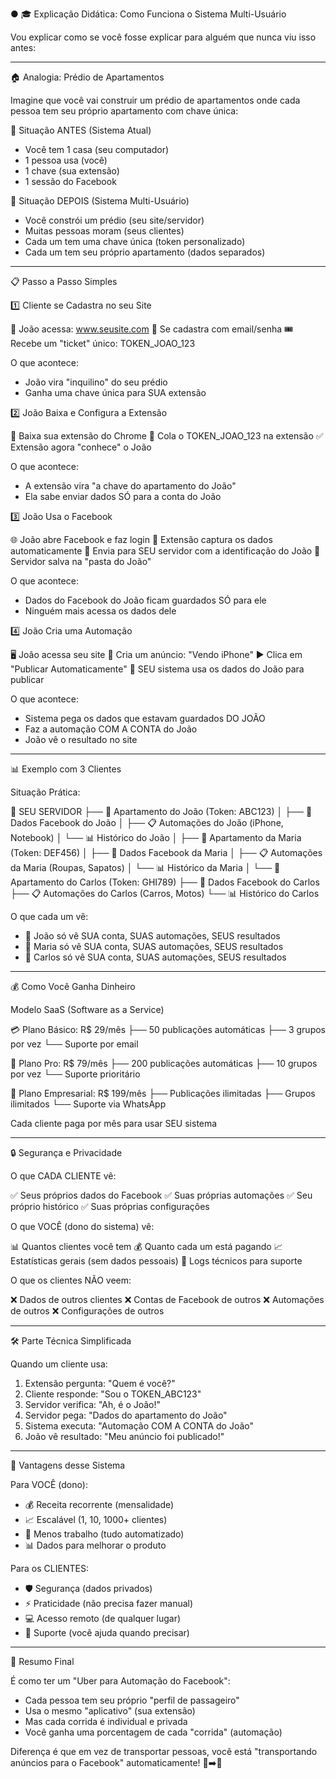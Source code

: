 ● 🎓 Explicação Didática: Como Funciona o Sistema Multi-Usuário

  Vou explicar como se você fosse explicar para alguém que nunca viu isso antes:

  ---
  🏠 Analogia: Prédio de Apartamentos

  Imagine que você vai construir um prédio de apartamentos onde cada pessoa tem seu próprio apartamento com chave
  única:

  🔑 Situação ANTES (Sistema Atual)

  - Você tem 1 casa (seu computador)
  - 1 pessoa usa (você)
  - 1 chave (sua extensão)
  - 1 sessão do Facebook

  🏢 Situação DEPOIS (Sistema Multi-Usuário)

  - Você constrói um prédio (seu site/servidor)
  - Muitas pessoas moram (seus clientes)
  - Cada um tem uma chave única (token personalizado)
  - Cada um tem seu próprio apartamento (dados separados)

  ---
  📋 Passo a Passo Simples

  1️⃣ Cliente se Cadastra no seu Site

  👤 João acessa: www.seusite.com
  📝 Se cadastra com email/senha
  🎟️ Recebe um "ticket" único: TOKEN_JOAO_123

  O que acontece:
  - João vira "inquilino" do seu prédio
  - Ganha uma chave única para SUA extensão

  2️⃣ João Baixa e Configura a Extensão

  💾 Baixa sua extensão do Chrome
  🔧 Cola o TOKEN_JOAO_123 na extensão
  ✅ Extensão agora "conhece" o João

  O que acontece:
  - A extensão vira "a chave do apartamento do João"
  - Ela sabe enviar dados SÓ para a conta do João

  3️⃣ João Usa o Facebook

  🌐 João abre Facebook e faz login
  🤖 Extensão captura os dados automaticamente
  📡 Envia para SEU servidor com a identificação do João
  💾 Servidor salva na "pasta do João"

  O que acontece:
  - Dados do Facebook do João ficam guardados SÓ para ele
  - Ninguém mais acessa os dados dele

  4️⃣ João Cria uma Automação

  🖥️ João acessa seu site
  📝 Cria um anúncio: "Vendo iPhone"
  ▶️ Clica em "Publicar Automaticamente"
  🤖 SEU sistema usa os dados do João para publicar

  O que acontece:
  - Sistema pega os dados que estavam guardados DO JOÃO
  - Faz a automação COM A CONTA do João
  - João vê o resultado no site

  ---
  📊 Exemplo com 3 Clientes

  Situação Prática:

  🏢 SEU SERVIDOR
  ├── 📁 Apartamento do João (Token: ABC123)
  │   ├── 📄 Dados Facebook do João
  │   ├── 📋 Automações do João (iPhone, Notebook)
  │   └── 📊 Histórico do João
  │
  ├── 📁 Apartamento da Maria (Token: DEF456)
  │   ├── 📄 Dados Facebook da Maria
  │   ├── 📋 Automações da Maria (Roupas, Sapatos)
  │   └── 📊 Histórico da Maria
  │
  └── 📁 Apartamento do Carlos (Token: GHI789)
      ├── 📄 Dados Facebook do Carlos
      ├── 📋 Automações do Carlos (Carros, Motos)
      └── 📊 Histórico do Carlos

  O que cada um vê:
  - 👤 João só vê SUA conta, SUAS automações, SEUS resultados
  - 👩 Maria só vê SUA conta, SUAS automações, SEUS resultados
  - 👨 Carlos só vê SUA conta, SUAS automações, SEUS resultados

  ---
  💰 Como Você Ganha Dinheiro

  Modelo SaaS (Software as a Service)

  💳 Plano Básico: R$ 29/mês
     ├── 50 publicações automáticas
     ├── 3 grupos por vez
     └── Suporte por email

  💎 Plano Pro: R$ 79/mês
     ├── 200 publicações automáticas
     ├── 10 grupos por vez
     └── Suporte prioritário

  🚀 Plano Empresarial: R$ 199/mês
     ├── Publicações ilimitadas
     ├── Grupos ilimitados
     └── Suporte via WhatsApp

  Cada cliente paga por mês para usar SEU sistema

  ---
  🔒 Segurança e Privacidade

  O que CADA CLIENTE vê:

  ✅ Seus próprios dados do Facebook
  ✅ Suas próprias automações
  ✅ Seu próprio histórico
  ✅ Suas próprias configurações

  O que VOCÊ (dono do sistema) vê:

  📊 Quantos clientes você tem
  💰 Quanto cada um está pagando
  📈 Estatísticas gerais (sem dados pessoais)
  🔧 Logs técnicos para suporte

  O que os clientes NÃO veem:

  ❌ Dados de outros clientes
  ❌ Contas de Facebook de outros
  ❌ Automações de outros
  ❌ Configurações de outros

  ---
  🛠️ Parte Técnica Simplificada

  Quando um cliente usa:

  1. Extensão pergunta: "Quem é você?"
  2. Cliente responde: "Sou o TOKEN_ABC123"
  3. Servidor verifica: "Ah, é o João!"
  4. Servidor pega: "Dados do apartamento do João"
  5. Sistema executa: "Automação COM A CONTA do João"
  6. João vê resultado: "Meu anúncio foi publicado!"

  ---
  🚀 Vantagens desse Sistema

  Para VOCÊ (dono):

  - 💰 Receita recorrente (mensalidade)
  - 📈 Escalável (1, 10, 1000+ clientes)
  - 🔧 Menos trabalho (tudo automatizado)
  - 📊 Dados para melhorar o produto

  Para os CLIENTES:

  - 🛡️ Segurança (dados privados)
  - ⚡ Praticidade (não precisa fazer manual)
  - 💻 Acesso remoto (de qualquer lugar)
  - 🤝 Suporte (você ajuda quando precisar)

  ---
  🎯 Resumo Final

  É como ter um "Uber para Automação do Facebook":
  - Cada pessoa tem seu próprio "perfil de passageiro"
  - Usa o mesmo "aplicativo" (sua extensão)
  - Mas cada corrida é individual e privada
  - Você ganha uma porcentagem de cada "corrida" (automação)

  Diferença é que em vez de transportar pessoas, você está "transportando anúncios para o Facebook"
  automaticamente! 🚗➡️📱